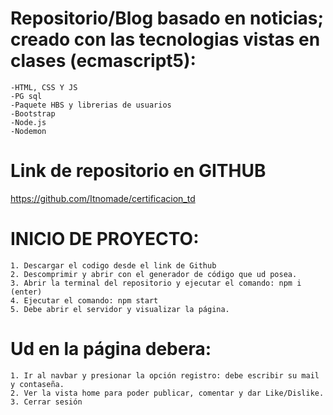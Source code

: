 # Repositorio/Blog basado en noticias; creado con las tecnologias vistas en clases (ecmascript5):

    -HTML, CSS Y JS
    -PG sql
    -Paquete HBS y librerias de usuarios
    -Bootstrap
    -Node.js 
    -Nodemon

# Link de repositorio en GITHUB

https://github.com/Itnomade/certificacion_td

# INICIO DE PROYECTO:

    1. Descargar el codigo desde el link de Github
    2. Descomprimir y abrir con el generador de código que ud posea. 
    3. Abrir la terminal del repositorio y ejecutar el comando: npm i (enter)
    4. Ejecutar el comando: npm start
    5. Debe abrir el servidor y visualizar la página.

# Ud en la página debera:

    1. Ir al navbar y presionar la opción registro: debe escribir su mail y contaseña.
    2. Ver la vista home para poder publicar, comentar y dar Like/Dislike. 
    3. Cerrar sesión 